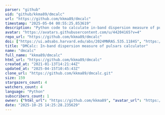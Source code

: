 ```yaml
---
parser: "github"
uid: "github/kkma89/dmcalc"
url: "https://github.com/kkma89/dmcalc"
timestamp: "2025-05-04 00:55:25.853619"
description: "Python code to calculate in-band dispersion measure of pulsars"
avatar: "https://avatars.githubusercontent.com/u/44204165?v=4"
repo_url: "https://github.com/kkma89/dmcalc"
doi: ["https://ui.adsabs.harvard.edu/abs/2024MNRAS.535.1184S", "https://ui.adsabs.harvard.edu/abs/2021A%26A...651A...5K", "https://ui.adsabs.harvard.edu/abs/2025ascl.soft04032K/abstract"]
title: "DMCalc: In-band dispersion measure of pulsars calculator"
name: "dmcalc"
full_name: "kkma89/dmcalc"
html_url: "https://github.com/kkma89/dmcalc"
created_at: "2021-01-13T14:21:44Z"
updated_at: "2025-04-15T10:45:43Z"
clone_url: "https://github.com/kkma89/dmcalc.git"
size: 159
stargazers_count: 4
watchers_count: 4
language: "Python"
subscribers_count: 1
owner: {"html_url": "https://github.com/kkma89", "avatar_url": "https://avatars.githubusercontent.com/u/44204165?v=4", "login": "kkma89", "type": "User"}
date: "2025-10-25 14:25:28.235629"
---
```


